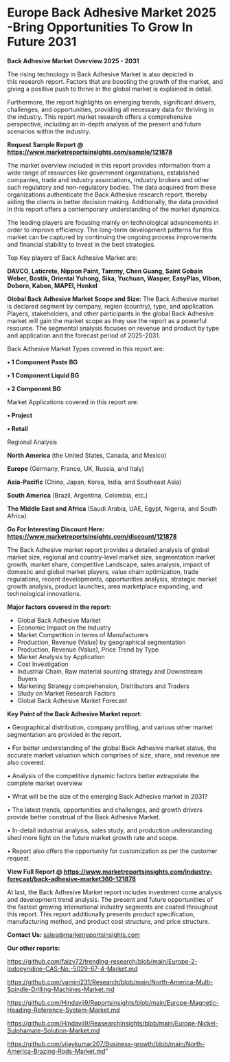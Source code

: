# Europe Back Adhesive Market 2025 -Bring Opportunities To Grow In Future 2031

<Strong> Back Adhesive Market Overview 2025 - 2031</strong>

The rising technology in Back Adhesive Market is also depicted in this research report. Factors that are boosting the growth of the market, and giving a positive push to thrive in the global market is explained in detail.

Furthermore, the report highlights on emerging trends, significant drivers, challenges, and opportunities, providing all necessary data for thriving in the industry. This report market research offers a comprehensive perspective, including an in-depth analysis of the present and future scenarios within the industry.

<strong>Request Sample Report @ <a href=https://www.marketreportsinsights.com/sample/121878>https://www.marketreportsinsights.com/sample/121878</a></strong>

The market overview included in this report provides information from a wide range of resources like government organizations, established companies, trade and industry associations, industry brokers and other such regulatory and non-regulatory bodies. The data acquired from these organizations authenticate the Back Adhesive research report, thereby aiding the clients in better decision making. Additionally, the data provided in this report offers a contemporary understanding of the market dynamics.

The leading players are focusing mainly on technological advancements in order to improve efficiency. The long-term development patterns for this market can be captured by continuing the ongoing process improvements and financial stability to invest in the best strategies.

Top Key players of Back Adhesive Market are:

<strong>DAVCO, Laticrete, Nippon Paint, Tammy, Chen Guang, Saint Gobain Weber, Bostik, Oriental Yuhong, Sika, Yuchuan, Wasper, EasyPlas, Vibon, Doborn, Kaben, MAPEI, Henkel</strong>

<strong><b>Global Back Adhesive Market Scope and Size:</b></strong>
The Back Adhesive market is declared segment by company, region (country), type, and application. Players, stakeholders, and other participants in the global Back Adhesive market will gain the market scope as they use the report as a powerful resource. The segmental analysis focuses on revenue and product by type and application and the forecast period of 2025-2031.

Back Adhesive Market Types covered in this report are:

<strong>• 1 Component Paste BG

• 1 Component Liquid BG

• 2 Component BG</strong>

Market Applications covered in this report are:

<strong>• Project

• Retail</strong> 

Regional Analysis

<strong>North America</strong> (the United States, Canada, and Mexico)

<strong>Europe</strong> (Germany, France, UK, Russia, and Italy)

<strong>Asia-Pacific</strong> (China, Japan, Korea, India, and Southeast Asia)

<strong>South America</strong> (Brazil, Argentina, Colombia, etc.)

<strong>The Middle East and Africa</strong> (Saudi Arabia, UAE, Egypt, Nigeria, and South Africa)

<strong>Go For Interesting Discount Here: <a href=https://www.marketreportsinsights.com/discount/121878>https://www.marketreportsinsights.com/discount/121878</a></strong>

The Back Adhesive market report provides a detailed analysis of global market size, regional and country-level market size, segmentation market growth, market share, competitive Landscape, sales analysis, impact of domestic and global market players, value chain optimization, trade regulations, recent developments, opportunities analysis, strategic market growth analysis, product launches, area marketplace expanding, and technological innovations.

<strong><b>Major factors covered in the report:</b></strong>
<ul>
  <li>Global Back Adhesive Market </li>
  <li>Economic Impact on the Industry</li>
  <li>Market Competition in terms of Manufacturers</li>
  <li>Production, Revenue (Value) by geographical segmentation</li>
  <li>Production, Revenue (Value), Price Trend by Type</li>
  <li>Market Analysis by Application</li>
  <li>Cost Investigation</li>
  <li>Industrial Chain, Raw material sourcing strategy and Downstream Buyers</li>
  <li>Marketing Strategy comprehension, Distributors and Traders</li>
  <li>Study on Market Research Factors</li>
  <li>Global Back Adhesive Market Forecast</li>
</ul>

<strong><b>Key Point of the Back Adhesive Market report:</b></strong>

• Geographical distribution, company profiling, and various other market segmentation are provided in the report.

• For better understanding of the global Back Adhesive market status, the accurate market valuation which comprises of size, share, and revenue are also covered.

• Analysis of the competitive dynamic factors better extrapolate the complete market overview

• What will be the size of the emerging Back Adhesive market in 2031?

• The latest trends, opportunities and challenges, and growth drivers provide better construal of the Back Adhesive Market.

• In-detail industrial analysis, sales study, and production understanding shed more light on the future market growth rate and scope.

• Report also offers the opportunity for customization as per the customer request.

<strong><b>View Full Report @ <a href=https://www.marketreportsinsights.com/industry-forecast/back-adhesive-market360-121878>https://www.marketreportsinsights.com/industry-forecast/back-adhesive-market360-121878</a></b></strong>


At last, the Back Adhesive Market report includes investment come analysis and development trend analysis. The present and future opportunities of the fastest growing international industry segments are coated throughout this report. This report additionally presents product specification, manufacturing method, and product cost structure, and price structure.

<strong>Contact Us:</strong>
sales@marketreportsinsights.com

<strong>Our other reports:</strong>

<a href=https://github.com/faizy72/trending-research/blob/main/Europe-2-Iodopyridine-CAS-No.-5029-67-4-Market.md>https://github.com/faizy72/trending-research/blob/main/Europe-2-Iodopyridine-CAS-No.-5029-67-4-Market.md</a>

<a href=https://github.com/yamini231/Research/blob/main/North-America-Multi-Spindle-Drilling-Machines-Market.md>https://github.com/yamini231/Research/blob/main/North-America-Multi-Spindle-Drilling-Machines-Market.md</a>

<a href=https://github.com/Hindavii9/Reportsinsights/blob/main/Europe-Magnetic-Heading-Reference-System-Market.md>https://github.com/Hindavii9/Reportsinsights/blob/main/Europe-Magnetic-Heading-Reference-System-Market.md</a>

<a href=https://github.com/Hindavii9/ReasearchInsights/blob/main/Europe-Nickel-Sulphamate-Solution-Market.md>https://github.com/Hindavii9/ReasearchInsights/blob/main/Europe-Nickel-Sulphamate-Solution-Market.md</a>

<a href=https://github.com/vijaykumar207/Business-growth/blob/main/North-America-Brazing-Rods-Market.md>https://github.com/vijaykumar207/Business-growth/blob/main/North-America-Brazing-Rods-Market.md</a>"

